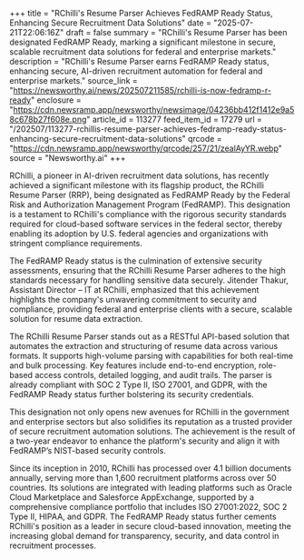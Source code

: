 +++
title = "RChilli's Resume Parser Achieves FedRAMP Ready Status, Enhancing Secure Recruitment Data Solutions"
date = "2025-07-21T22:06:16Z"
draft = false
summary = "RChilli's Resume Parser has been designated FedRAMP Ready, marking a significant milestone in secure, scalable recruitment data solutions for federal and enterprise markets."
description = "RChilli's Resume Parser earns FedRAMP Ready status, enhancing secure, AI-driven recruitment automation for federal and enterprise markets."
source_link = "https://newsworthy.ai/news/202507211585/rchilli-is-now-fedramp-r-ready"
enclosure = "https://cdn.newsramp.app/newsworthy/newsimage/04236bb412f1412e9a58c678b27f608e.png"
article_id = 113277
feed_item_id = 17279
url = "/202507/113277-rchillis-resume-parser-achieves-fedramp-ready-status-enhancing-secure-recruitment-data-solutions"
qrcode = "https://cdn.newsramp.app/newsworthy/qrcode/257/21/zealAyYR.webp"
source = "Newsworthy.ai"
+++

<p>RChilli, a pioneer in AI-driven recruitment data solutions, has recently achieved a significant milestone with its flagship product, the RChilli Resume Parser (RRP), being designated as FedRAMP Ready by the Federal Risk and Authorization Management Program (FedRAMP). This designation is a testament to RChilli's compliance with the rigorous security standards required for cloud-based software services in the federal sector, thereby enabling its adoption by U.S. federal agencies and organizations with stringent compliance requirements.</p><p>The FedRAMP Ready status is the culmination of extensive security assessments, ensuring that the RChilli Resume Parser adheres to the high standards necessary for handling sensitive data securely. Jitender Thakur, Assistant Director – IT at RChilli, emphasized that this achievement highlights the company's unwavering commitment to security and compliance, providing federal and enterprise clients with a secure, scalable solution for resume data extraction.</p><p>The RChilli Resume Parser stands out as a RESTful API-based solution that automates the extraction and structuring of resume data across various formats. It supports high-volume parsing with capabilities for both real-time and bulk processing. Key features include end-to-end encryption, role-based access controls, detailed logging, and audit trails. The parser is already compliant with SOC 2 Type II, ISO 27001, and GDPR, with the FedRAMP Ready status further bolstering its security credentials.</p><p>This designation not only opens new avenues for RChilli in the government and enterprise sectors but also solidifies its reputation as a trusted provider of secure recruitment automation solutions. The achievement is the result of a two-year endeavor to enhance the platform's security and align it with FedRAMP’s NIST-based security controls.</p><p>Since its inception in 2010, RChilli has processed over 4.1 billion documents annually, serving more than 1,600 recruitment platforms across over 50 countries. Its solutions are integrated with leading platforms such as Oracle Cloud Marketplace and Salesforce AppExchange, supported by a comprehensive compliance portfolio that includes ISO 27001:2022, SOC 2 Type II, HIPAA, and GDPR. The FedRAMP Ready status further cements RChilli's position as a leader in secure cloud-based innovation, meeting the increasing global demand for transparency, security, and data control in recruitment processes.</p>